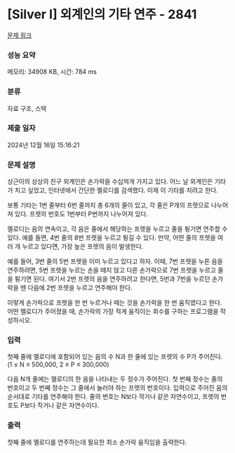 # [Silver I] 외계인의 기타 연주 - 2841 

[문제 링크](https://www.acmicpc.net/problem/2841) 

### 성능 요약

메모리: 34908 KB, 시간: 784 ms

### 분류

자료 구조, 스택

### 제출 일자

2024년 12월 16일 15:16:21

### 문제 설명

<p>상근이의 상상의 친구 외계인은 손가락을 수십억개 가지고 있다. 어느 날 외계인은 기타가 치고 싶었고, 인터넷에서 간단한 멜로디를 검색했다. 이제 이 기타를 치려고 한다.</p>

<p>보통 기타는 1번 줄부터 6번 줄까지 총 6개의 줄이 있고, 각 줄은 P개의 프렛으로 나누어져 있다. 프렛의 번호도 1번부터 P번까지 나누어져 있다.</p>

<p>멜로디는 음의 연속이고, 각 음은 줄에서 해당하는 프렛을 누르고 줄을 튕기면 연주할 수 있다. 예를 들면, 4번 줄의 8번 프렛을 누르고 튕길 수 있다. 만약, 어떤 줄의 프렛을 여러 개 누르고 있다면, 가장 높은 프렛의 음이 발생한다.</p>

<p>예를 들어, 3번 줄의 5번 프렛을 이미 누르고 있다고 하자. 이때, 7번 프렛을 누른 음을 연주하려면, 5번 프렛을 누르는 손을 떼지 않고 다른 손가락으로 7번 프렛을 누르고 줄을 튕기면 된다. 여기서 2번 프렛의 음을 연주하려고 한다면, 5번과 7번을 누르던 손가락을 뗀 다음에 2번 프렛을 누르고 연주해야 한다.</p>

<p>이렇게 손가락으로 프렛을 한 번 누르거나 떼는 것을 손가락을 한 번 움직였다고 한다. 어떤 멜로디가 주어졌을 때, 손가락의 가장 적게 움직이는 회수를 구하는 프로그램을 작성하시오.</p>

### 입력 

 <p>첫째 줄에 멜로디에 포함되어 있는 음의 수 N과 한 줄에 있는 프렛의 수 P가 주어진다. (1 ≤ N ≤ 500,000, 2 ≤ P ≤ 300,000)</p>

<p>다음 N개 줄에는 멜로디의 한 음을 나타내는 두 정수가 주어진다. 첫 번째 정수는 줄의 번호이고 두 번째 정수는 그 줄에서 눌러야 하는 프렛의 번호이다. 입력으로 주어진 음의 순서대로 기타를 연주해야 한다. 줄의 번호는 N보다 작거나 같은 자연수이고, 프렛의 번호도 P보다 작거나 같은 자연수이다.</p>

### 출력 

 <p>첫째 줄에 멜로디를 연주하는데 필요한 최소 손가락 움직임을 출력한다.</p>

